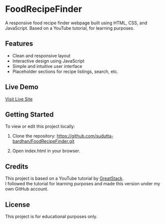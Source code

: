 # FoodRecipeFinder

A responsive food recipe finder webpage built using HTML, CSS, and JavaScript. Based on a YouTube tutorial, for learning purposes.

## Features

- Clean and responsive layout
- Interactive design using JavaScript
- Simple and intuitive user interface
- Placeholder sections for recipe listings, search, etc.

## Live Demo

[Visit Live Site](https://sudutta-bardhan.github.io/FoodRecipeFinder/)

## Getting Started

To view or edit this project locally:

1. Clone the repository: https://github.com/sudutta-bardhan/FoodRecipeFinder.git

2. Open index.html in your browser.

## Credits

This project is based on a YouTube tutorial by [GreatStack](https://youtu.be/opikz5x_1ak?si=b0MpiLZViWh2cWty).  
I followed the tutorial for learning purposes and made this version under my own GitHub account.

## License

This project is for educational purposes only.

